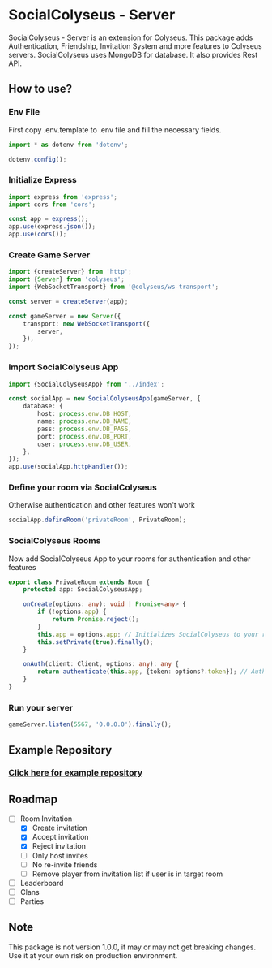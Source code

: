 # SocialColyseus - Server

SocialColyseus - Server is an extension for Colyseus. This package adds Authentication, Friendship, Invitation System
and more features to Colyseus servers. SocialColyseus uses MongoDB for database. It also provides Rest API.

## How to use?

### Env File

First copy .env.template to .env file and fill the necessary fields.

```typescript
import * as dotenv from 'dotenv';

dotenv.config();
```

### Initialize Express

```typescript
import express from 'express';
import cors from 'cors';

const app = express();
app.use(express.json());
app.use(cors());
```

### Create Game Server

```typescript
import {createServer} from 'http';
import {Server} from 'colyseus';
import {WebSocketTransport} from '@colyseus/ws-transport';

const server = createServer(app);

const gameServer = new Server({
    transport: new WebSocketTransport({
        server,
    }),
});
```

### Import SocialColyseus App

```typescript
import {SocialColyseusApp} from '../index';

const socialApp = new SocialColyseusApp(gameServer, {
    database: {
        host: process.env.DB_HOST,
        name: process.env.DB_NAME,
        pass: process.env.DB_PASS,
        port: process.env.DB_PORT,
        user: process.env.DB_USER,
    },
});
app.use(socialApp.httpHandler());
```

### Define your room via SocialColyseus

Otherwise authentication and other features won't work

```typescript
socialApp.defineRoom('privateRoom', PrivateRoom);
```

### SocialColyseus Rooms

Now add SocialColyseus App to your rooms for authentication and other features

```typescript
export class PrivateRoom extends Room {
    protected app: SocialColyseusApp;

    onCreate(options: any): void | Promise<any> {
        if (!options.app) {
            return Promise.reject();
        }
        this.app = options.app; // Initializes SocialColyseus to your room
        this.setPrivate(true).finally();
    }

    onAuth(client: Client, options: any): any {
        return authenticate(this.app, {token: options?.token}); // Authenticates your user via token
    }
}
```

### Run your server

```typescript
gameServer.listen(5567, '0.0.0.0').finally();
```

## Example Repository

### [Click here for example repository](https://github.com/social-colyseus/server-example)

## Roadmap

- [ ] Room Invitation
  - [X] Create invitation
  - [X] Accept invitation
  - [X] Reject invitation
  - [ ] Only host invites
  - [ ] No re-invite friends
  - [ ] Remove player from invitation list if user is in target room
- [ ] Leaderboard
- [ ] Clans
- [ ] Parties

## Note

This package is not version 1.0.0, it may or may not get breaking changes. Use it at your own risk on production
environment.
